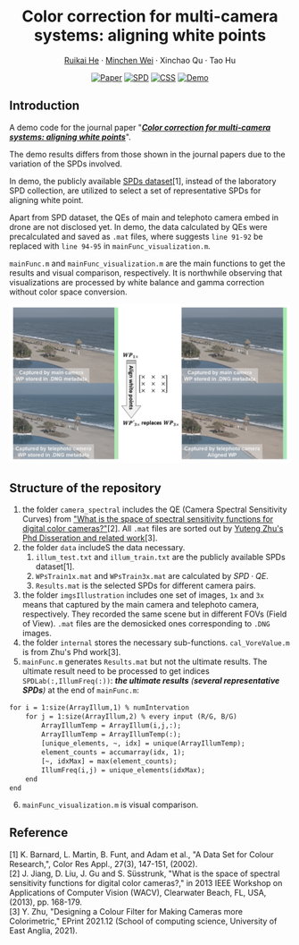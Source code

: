 <p align="center">
    <h1 align="center">Color correction for multi-camera systems: aligning white points</h1>
    <p align="center">
        <a href="https://carrybio.netlify.app/about/">Ruikai He</a>
        ·
        <a href="https://scholar.google.com/citations?user=vyrC0lwAAAAJ&hl=en">Minchen Wei</a>
        ·
        <a>Xinchao Qu</a>
        ·
        <a>Tao Hu</a>
    </p>
</p>

<div align="center">

[![Paper](https://img.shields.io/badge/Paper-JOSA-blue)](https://opg.optica.org/josaa/upcoming_pdf.cfm?id=550307)
[![SPD](https://img.shields.io/badge/Dataset-SPD-%23cda6c3)](https://www.semanticscholar.org/paper/A-data-set-for-color-research-Barnard-Martin/58400ccf99214b17c6a9b6d460515293adc88fec)
[![CSS](https://img.shields.io/badge/Dataset-CSS-%23cda6c3)](https://ieeexplore.ieee.org/document/6475015)
[![Demo](https://img.shields.io/badge/Demo-Code-%2380f69a)](https://github.com/Hurricane-k/Demo-AlignWhitePoints)

</div>

## Introduction
A demo code for the journal paper "***[Color correction for multi-camera systems: aligning white points](https://opg.optica.org/josaa/upcoming_pdf.cfm?id=550307)***".

The demo results differs from those shown in the journal papers due to the variation of the SPDs involved.

In demo, the publicly available [SPDs dataset](https://www.semanticscholar.org/paper/A-data-set-for-color-research-Barnard-Martin/58400ccf99214b17c6a9b6d460515293adc88fec)[1], instead of the laboratory SPD collection, are utilized to select a set of representative SPDs for aligning white point. 

Apart from SPD dataset, the QEs of main and telephoto camera embed in drone are not disclosed yet. In demo, the data calculated by QEs were precalculated and saved as `.mat` files, where suggests  `line 91-92` be replaced with `line 94-95` in `mainFunc_visualization.m`.

`mainFunc.m` and `mainFunc_visualization.m` are the main functions to get the results and visual comparison, respectively. It is northwhile observing that visualizations are processed by white balance and gamma correction without color space conversion.

![](demo_vis.png)

## Structure of the repository
1. the folder `camera_spectral` includes the QE (Camera Spectral Sensitivity Curves) from ["What is the space of spectral sensitivity functions for digital color cameras?"](https://ieeexplore.ieee.org/document/6475015)[2]. All `.mat` files are sorted out by [Yuteng Zhu's Phd Disseration and related work](https://ueaeprints.uea.ac.uk/id/eprint/82695/)[3].
2. the folder `data` includeS the data necessary.
     1. `illum_test.txt` and `illum_train.txt` are the publicly available SPDs dataset[1].
     2. `WPsTrain1x.mat` and `WPsTrain3x.mat` are calculated by $SPD \cdot QE$.
     3. `Results.mat` is the selected SPDs for different camera pairs.
3. the folder `imgsIllustration` includes one set of images, `1x` and `3x` means that captured by the main camera and telephoto camera, respectively. They recorded the same scene but in different FOVs (Field of View). `.mat` files are the demosicked ones corresponding to `.DNG` images.
4. the folder `internal` stores the necessary sub-functions. `cal_VoreValue.m` is from Zhu's Phd work[3].
5. `mainFunc.m` generates `Results.mat` but not the ultimate results. The ultimate result need to be processed to get indices `SPDLab(:,IllumFreq(:))`: ***the ultimate results** (**several representative SPDs**)* at the end of `mainFunc.m`:
```
for i = 1:size(ArrayIllum,1) % numIntervation
    for j = 1:size(ArrayIllum,2) % every input (R/G, B/G)
        ArrayIllumTemp = ArrayIllum(i,j,:); 
        ArrayIllumTemp = ArrayIllumTemp(:);
        [unique_elements, ~, idx] = unique(ArrayIllumTemp);
        element_counts = accumarray(idx, 1);
        [~, idxMax] = max(element_counts);
        IllumFreq(i,j) = unique_elements(idxMax);
    end
end
```
6. `mainFunc_visualization.m` is visual comparison.

## Reference
[1] K. Barnard, L. Martin, B. Funt, and Adam et al., "A Data Set for Colour Research,", Color Res Appl., 27(3), 147-151, (2002). <br>
[2] J. Jiang, D. Liu, J. Gu and S. Süsstrunk, "What is the space of spectral sensitivity functions for digital color cameras?," in 2013 IEEE Workshop on Applications of Computer Vision (WACV), Clearwater Beach, FL, USA, (2013), pp. 168-179.<br>
[3] Y. Zhu, "Designing a Colour Filter for Making Cameras more Colorimetric," EPrint 2021.12 (School of computing science, University of East Anglia, 2021).
